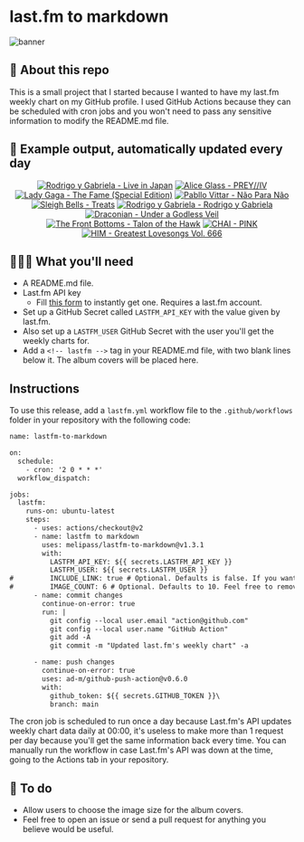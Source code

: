 # last.fm to markdown

![banner](banner.png)

## 🤖 About this repo
This is a small project that I started because I wanted to have my last.fm weekly chart on my GitHub profile. I used GitHub Actions because they can be scheduled with cron jobs and you won't need to pass any sensitive information to modify the README.md file.

## 🎵 Example output, automatically updated every day
<!-- lastfm -->
<p align="center"><a href="https://www.last.fm/music/Rodrigo+y+Gabriela/Live+in+Japan"><img src="https://lastfm.freetls.fastly.net/i/u/64s/5ed56ad96ce44c8a95f8b68bb4726cca.jpg" title="Rodrigo y Gabriela - Live in Japan"></a> <a href="https://www.last.fm/music/Alice+Glass/PREY%2F%2FIV"><img src="https://lastfm.freetls.fastly.net/i/u/64s/90f40e43eea4d0ccf7c29cc9c5bbd749.jpg" title="Alice Glass - PREY//IV"></a> <a href="https://www.last.fm/music/Lady+Gaga/The+Fame+(Special+Edition)"><img src="https://lastfm.freetls.fastly.net/i/u/64s/f090e64b5e8bbe1bdd8f0b3456acef80.jpg" title="Lady Gaga - The Fame (Special Edition)"></a> <a href="https://www.last.fm/music/Pabllo+Vittar/N%C3%A3o+Para+N%C3%A3o"><img src="https://lastfm.freetls.fastly.net/i/u/64s/7f3c57200c00589c36daf456b441b1cf.png" title="Pabllo Vittar - Não Para Não"></a> <a href="https://www.last.fm/music/Sleigh+Bells/Treats"><img src="https://lastfm.freetls.fastly.net/i/u/64s/ce20760300aa191a41b71d5e33e9d014.png" title="Sleigh Bells - Treats"></a> <a href="https://www.last.fm/music/Rodrigo+y+Gabriela/Rodrigo+y+Gabriela"><img src="https://lastfm.freetls.fastly.net/i/u/64s/4e1db651ac484f00b870ff081ef46290.jpg" title="Rodrigo y Gabriela - Rodrigo y Gabriela"></a> <a href="https://www.last.fm/music/Draconian/Under+a+Godless+Veil"><img src="https://lastfm.freetls.fastly.net/i/u/64s/ad4651d95e12d6860ff3de129eb0568c.jpg" title="Draconian - Under a Godless Veil"></a> <a href="https://www.last.fm/music/The+Front+Bottoms/Talon+of+the+Hawk"><img src="https://lastfm.freetls.fastly.net/i/u/64s/35462860530d9b0b3dfabe37c3bb4ec6.jpg" title="The Front Bottoms - Talon of the Hawk"></a> <a href="https://www.last.fm/music/CHAI/PINK"><img src="https://lastfm.freetls.fastly.net/i/u/64s/c7061f6efaeb277c1accdb75b5e50ce3.jpg" title="CHAI - PINK"></a> <a href="https://www.last.fm/music/HIM/Greatest+Lovesongs+Vol.+666"><img src="https://lastfm.freetls.fastly.net/i/u/64s/e84b5bb1aadf93cfdbc6c26c8ade2bf5.jpg" title="HIM - Greatest Lovesongs Vol. 666"></a> </p>

          
## 👩🏽‍💻 What you'll need
* A README.md file.
* Last.fm API key
  * Fill [this form](https://www.last.fm/api/account/create) to instantly get one. Requires a last.fm account.
* Set up a GitHub Secret called ```LASTFM_API_KEY``` with the value given by last.fm.
* Also set up a ```LASTFM_USER``` GitHub Secret with the user you'll get the weekly charts for.
* Add a ```<!-- lastfm -->``` tag in your README.md file, with two blank lines below it. The album covers will be placed here.

## Instructions
To use this release, add a ```lastfm.yml``` workflow file to the ```.github/workflows``` folder in your repository with the following code:
```diff
name: lastfm-to-markdown

on:
  schedule:
    - cron: '2 0 * * *'
  workflow_dispatch:

jobs:
  lastfm:
    runs-on: ubuntu-latest
    steps:
      - uses: actions/checkout@v2
      - name: lastfm to markdown
        uses: melipass/lastfm-to-markdown@v1.3.1
        with:
          LASTFM_API_KEY: ${{ secrets.LASTFM_API_KEY }}
          LASTFM_USER: ${{ secrets.LASTFM_USER }}
#         INCLUDE_LINK: true # Optional. Defaults is false. If you want to include the link to the album page, set this to true.
#         IMAGE_COUNT: 6 # Optional. Defaults to 10. Feel free to remove this line if you want.
      - name: commit changes
        continue-on-error: true
        run: |
          git config --local user.email "action@github.com"
          git config --local user.name "GitHub Action"
          git add -A
          git commit -m "Updated last.fm's weekly chart" -a

      - name: push changes
        continue-on-error: true
        uses: ad-m/github-push-action@v0.6.0
        with:
          github_token: ${{ secrets.GITHUB_TOKEN }}\
          branch: main
```
The cron job is scheduled to run once a day because Last.fm's API updates weekly chart data daily at 00:00, it's useless to make more than 1 request per day because you'll get the same information back every time. You can manually run the workflow in case Last.fm's API was down at the time, going to the Actions tab in your repository.

## 🚧 To do
* Allow users to choose the image size for the album covers.
* Feel free to open an issue or send a pull request for anything you believe would be useful.
